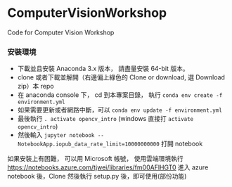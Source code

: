 # ComputerVisionWorkshop
Code for Computer Vision Workshop
### 安裝環境

* 下載並且安裝 Anaconda 3.x 版本， 請盡量安裝 64-bit 版本。
* clone 或者下載並解開（右邊偏上綠色的 Clone or download, 選 Download zip）本 repo
* 在 anaconda console 下， cd 到本專案目錄， 執行 `conda env create -f environment.yml`
* 如果需要更新或者網路中斷，可以 `conda env update -f environment.yml`
* 最後執行 `. activate opencv_intro` (windows 直接打 `activate opencv_intro`)
* 然後輸入 `jupyter notebook --NotebookApp.iopub_data_rate_limit=10000000000` 打開 notebook

如果安裝上有困難， 可以用 Microsoft 帳號， 使用雲端環境執行 https://notebooks.azure.com/tjwei/libraries/fm00AFlHGT0 進入 azure notebook 後，Clone 然後執行 setup.py 後，即可使用(部份功能)
